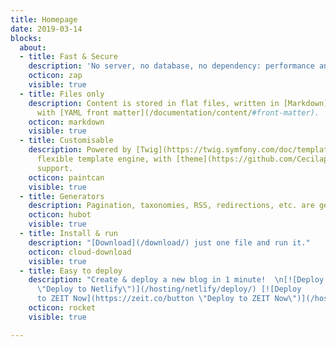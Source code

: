 ```yaml
---
title: Homepage
date: 2019-03-14
blocks:
  about:
  - title: Fast & Secure
    description: 'No server, no database, no dependency: performance and security.'
    octicon: zap
    visible: true
  - title: Files only
    description: Content is stored in flat files, written in [Markdown](https://daringfireball.net/projects/markdown/)
      with [YAML front matter](/documentation/content/#front-matter).
    octicon: markdown
    visible: true
  - title: Customisable
    description: Powered by [Twig](https://twig.symfony.com/doc/templates.html), a
      flexible template engine, with [theme](https://github.com/Cecilapp?q=theme#org-repositories)
      support.
    octicon: paintcan
    visible: true
  - title: Generators
    description: Pagination, taxonomies, RSS, redirections, etc. are generated automatically.
    octicon: hubot
    visible: true
  - title: Install & run
    description: "[Download](/download/) just one file and run it."
    octicon: cloud-download
    visible: true
  - title: Easy to deploy
    description: "Create & deploy a new blog in 1 minute!  \n[![Deploy to Netlify](https://www.netlify.com/img/deploy/button.svg
      \"Deploy to Netlify\")](/hosting/netlify/deploy/) [![Deploy
      to ZEIT Now](https://zeit.co/button \"Deploy to ZEIT Now\")](/hosting/vercel/deploy/)"
    octicon: rocket
    visible: true

---
```

